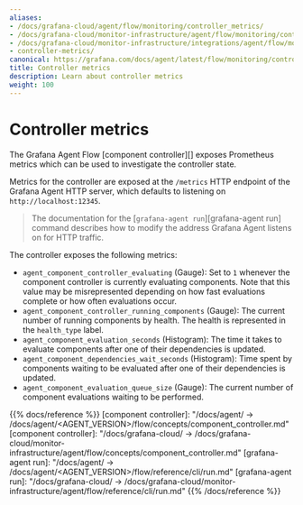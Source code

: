 ```yaml
---
aliases:
- /docs/grafana-cloud/agent/flow/monitoring/controller_metrics/
- /docs/grafana-cloud/monitor-infrastructure/agent/flow/monitoring/controller_metrics/
- /docs/grafana-cloud/monitor-infrastructure/integrations/agent/flow/monitoring/controller_metrics/
- controller-metrics/
canonical: https://grafana.com/docs/agent/latest/flow/monitoring/controller_metrics/
title: Controller metrics
description: Learn about controller metrics
weight: 100
---
```


# Controller metrics

The Grafana Agent Flow [component controller][] exposes Prometheus metrics
which can be used to investigate the controller state.

Metrics for the controller are exposed at the `/metrics` HTTP endpoint of the
Grafana Agent HTTP server, which defaults to listening on
`http://localhost:12345`.

> The documentation for the [`grafana-agent run`][grafana-agent run] command
> describes how to modify the address Grafana Agent listens on for HTTP
> traffic.

The controller exposes the following metrics:

* `agent_component_controller_evaluating` (Gauge): Set to `1` whenever the
  component controller is currently evaluating components. Note that this value
  may be misrepresented depending on how fast evaluations complete or how often
  evaluations occur.
* `agent_component_controller_running_components` (Gauge): The current
  number of running components by health. The health is represented in the
  `health_type` label.
* `agent_component_evaluation_seconds` (Histogram): The time it takes to
  evaluate components after one of their dependencies is updated.
* `agent_component_dependencies_wait_seconds` (Histogram): Time spent by
  components waiting to be evaluated after one of their dependencies is updated.
* `agent_component_evaluation_queue_size` (Gauge): The current number of
  component evaluations waiting to be performed.

{{% docs/reference %}}
[component controller]: "/docs/agent/ -> /docs/agent/<AGENT_VERSION>/flow/concepts/component_controller.md"
[component controller]: "/docs/grafana-cloud/ -> /docs/grafana-cloud/monitor-infrastructure/agent/flow/concepts/component_controller.md"
[grafana-agent run]: "/docs/agent/ -> /docs/agent/<AGENT_VERSION>/flow/reference/cli/run.md"
[grafana-agent run]: "/docs/grafana-cloud/ -> /docs/grafana-cloud/monitor-infrastructure/agent/flow/reference/cli/run.md"
{{% /docs/reference %}}

